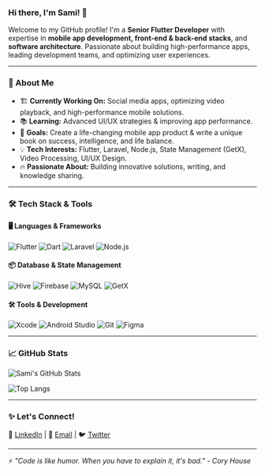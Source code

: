 ### Hi there, I'm Sami! 👋

Welcome to my GitHub profile! I'm a **Senior Flutter Developer** with expertise in **mobile app development, front-end & back-end stacks**, and **software architecture**. Passionate about building high-performance apps, leading development teams, and optimizing user experiences.

---

### 🚀 About Me
- 🏗 **Currently Working On:** Social media apps, optimizing video playback, and high-performance mobile solutions.
- 📚 **Learning:** Advanced UI/UX strategies & improving app performance.
- 🎯 **Goals:** Create a life-changing mobile app product & write a unique book on success, intelligence, and life balance.
- 💡 **Tech Interests:** Flutter, Laravel, Node.js, State Management (GetX), Video Processing, UI/UX Design.
- 🔥 **Passionate About:** Building innovative solutions, writing, and knowledge sharing.

---

### 🛠 Tech Stack & Tools

#### 🖥️ Languages & Frameworks
![Flutter](https://img.shields.io/badge/Flutter-%2302569B.svg?style=for-the-badge&logo=Flutter&logoColor=white)
![Dart](https://img.shields.io/badge/Dart-%230175C2.svg?style=for-the-badge&logo=dart&logoColor=white)
![Laravel](https://img.shields.io/badge/Laravel-%23FF2D20.svg?style=for-the-badge&logo=laravel&logoColor=white)
![Node.js](https://img.shields.io/badge/Node.js-%23339933.svg?style=for-the-badge&logo=node.js&logoColor=white)

#### 📦 Database & State Management
![Hive](https://img.shields.io/badge/Hive-%23EEC500.svg?style=for-the-badge&logo=hive&logoColor=white)
![Firebase](https://img.shields.io/badge/Firebase-%23FFCA28.svg?style=for-the-badge&logo=firebase&logoColor=black)
![MySQL](https://img.shields.io/badge/MySQL-%2300f.svg?style=for-the-badge&logo=mysql&logoColor=white)
![GetX](https://img.shields.io/badge/GetX-%23FF5F00.svg?style=for-the-badge&logo=getx&logoColor=white)

#### 🛠 Tools & Development
![Xcode](https://img.shields.io/badge/Xcode-%231575F9.svg?style=for-the-badge&logo=Xcode&logoColor=white)
![Android Studio](https://img.shields.io/badge/Android_Studio-%233DDC84.svg?style=for-the-badge&logo=android-studio&logoColor=black)
![Git](https://img.shields.io/badge/Git-%23F05032.svg?style=for-the-badge&logo=git&logoColor=white)
![Figma](https://img.shields.io/badge/Figma-%23F24E1E.svg?style=for-the-badge&logo=figma&logoColor=white)

---

### 📈 GitHub Stats
![Sami's GitHub Stats](https://github-readme-stats.vercel.app/api?username=sami-dev&show_icons=true&theme=radical)

![Top Langs](https://github-readme-stats.vercel.app/api/top-langs/?username=sami-dev&layout=compact&theme=radical)

---

### ✨ Let's Connect!
🔗 [LinkedIn](https://www.linkedin.com/in/sami-dev)  |  📧 [Email](mailto:sami@example.com)  |  🐦 [Twitter](https://twitter.com/samidev)

---

⚡ _"Code is like humor. When you have to explain it, it's bad." - Cory House_

